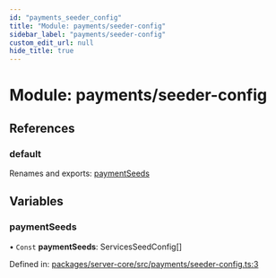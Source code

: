 ```yaml
---
id: "payments_seeder_config"
title: "Module: payments/seeder-config"
sidebar_label: "payments/seeder-config"
custom_edit_url: null
hide_title: true
---
```


# Module: payments/seeder-config

## References

### default

Renames and exports: [paymentSeeds](payments_seeder_config.md#paymentseeds)

## Variables

### paymentSeeds

• `Const` **paymentSeeds**: ServicesSeedConfig[]

Defined in: [packages/server-core/src/payments/seeder-config.ts:3](https://github.com/xr3ngine/xr3ngine/blob/716a06460/packages/server-core/src/payments/seeder-config.ts#L3)
